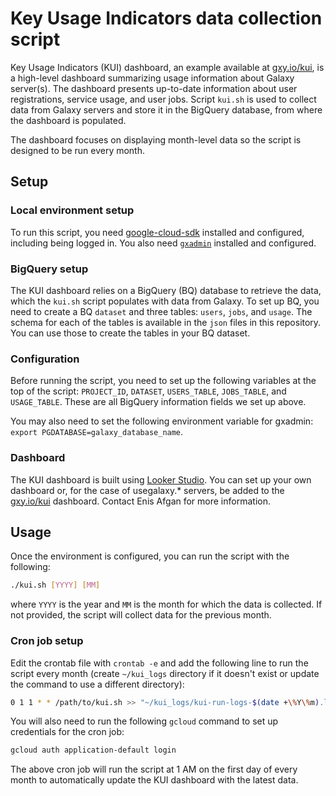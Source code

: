 # Key Usage Indicators data collection script

Key Usage Indicators (KUI) dashboard, an example available at
[gxy.io/kui](https://gxy.io/kui), is a high-level dashboard summarizing usage
information about Galaxy server(s). The dashboard presents up-to-date
information about user registrations, service usage, and user jobs. Script
`kui.sh` is used to collect data from Galaxy servers and store it in the
BigQuery database, from where the dashboard is populated.

The dashboard focuses on displaying month-level data so the script is designed
to be run every month.

## Setup

### Local environment setup

To run this script, you need
[google-cloud-sdk](https://cloud.google.com/sdk/docs/install) installed and
configured, including being logged in. You also need
[`gxadmin`](https://github.com/galaxyproject/gxadmin) installed and configured.

### BigQuery setup

The KUI dashboard relies on a BigQuery (BQ) database to retrieve the data, which
the `kui.sh` script populates with data from Galaxy. To set up BQ, you need to
create a BQ `dataset` and three tables: `users`, `jobs`, and `usage`. The schema
for each of the tables is available in the `json` files in this repository. You
can use those to create the tables in your BQ dataset.

### Configuration

Before running the script, you need to set up the following variables at the top
of the script: `PROJECT_ID`, `DATASET`, `USERS_TABLE`, `JOBS_TABLE`, and
`USAGE_TABLE`. These are all BigQuery information fields we set up above.

You may also need to set the following environment variable for gxadmin:
`export PGDATABASE=galaxy_database_name`.

### Dashboard

The KUI dashboard is built using [Looker
Studio](https://lookerstudio.google.com/). You can set up your own dashboard or,
for the case of usegalaxy.* servers, be added to the
[gxy.io/kui](https://gxy.io/kui) dashboard. Contact Enis Afgan for more
information.

## Usage

Once the environment is configured, you can run the script with the following:

```bash
./kui.sh [YYYY] [MM]
```

where `YYYY` is the year and `MM` is the month for which the data is collected.
If not provided, the script will collect data for the previous month.

### Cron job setup

Edit the crontab file with `crontab -e` and add the following line to run the
script every month (create `~/kui_logs` directory if it doesn't exist or update
the command to use a different directory):

```bash
0 1 1 * * /path/to/kui.sh >> "~/kui_logs/kui-run-logs-$(date +\%Y\%m).log"
```

You will also need to run the following `gcloud` command to set up credentials
for the cron job:

```bash
gcloud auth application-default login
```

The above cron job will run the script at 1 AM on the first day of every month
to automatically update the KUI dashboard with the latest data.
